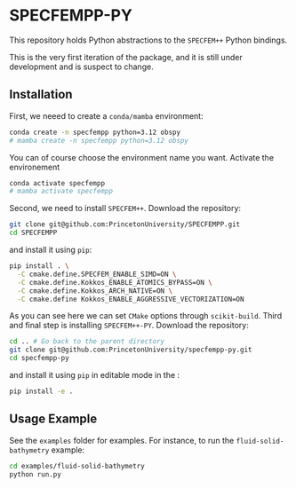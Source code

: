 # SPECFEMPP-PY

This repository holds Python abstractions to the `SPECFEM++` Python bindings.

This is the very first iteration of the package, and it is still under development and is suspect to change.

## Installation

First, we neeed to create a `conda/mamba` environment:

```bash
conda create -n specfempp python=3.12 obspy
# mamba create -n specfempp python=3.12 obspy
```

You can of course choose the environment name you want. Activate the environement

```bash
conda activate specfempp
# mamba activate specfempp
```

Second, we need to install `SPECFEM++`. Download the repository:

```bash
git clone git@github.com:PrincetonUniversity/SPECFEMPP.git
cd SPECFEMPP
```

and install it using `pip`:

```bash
pip install . \
  -C cmake.define.SPECFEM_ENABLE_SIMD=ON \
  -C cmake.define.Kokkos_ENABLE_ATOMICS_BYPASS=ON \
  -C cmake.define.Kokkos_ARCH_NATIVE=ON \
  -C cmake.define Kokkos_ENABLE_AGGRESSIVE_VECTORIZATION=ON 
```

As you can see here we can set `CMake` options through `scikit-build`. Third and final step is installing `SPECFEM++-PY`. Download the repository:

```bash
cd .. # Go back to the parent directory
git clone git@github.com:PrincetonUniversity/specfempp-py.git
cd specfempp-py
```

and install it using `pip` in editable mode in the :

```bash
pip install -e .
```


## Usage Example

See the `examples` folder for examples. For instance, to run the `fluid-solid-bathymetry` example:

```bash
cd examples/fluid-solid-bathymetry
python run.py
```


